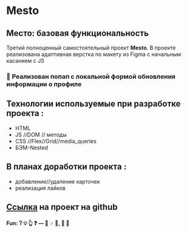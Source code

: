 # Mesto

## Место: базовая функциональность

Третий полноценный самостоятельный проект **Mesto**. В проекте реализована адаптивная верстка по макету из Figma c начальным касанием с JS
### :rocket: Реализован попап с локальной формой обновления информации о профиле


## Технологии используемые при разработке проекта :
- HTML
- JS //DOM // методы
- CSS //Flex//Grid//media_queries
- БЭМ-Nested

## В планах доработки  проекта :
- добавление//удаление карточек
- реализация лайков

## [Ссылка](https://srkln.github.io/Mesto/) на проект на github

#### Fun: :grey_question: :bulb: :point_up_2: :question:  — :no_good: ♂ :milky_way:, :construction: :peach:
